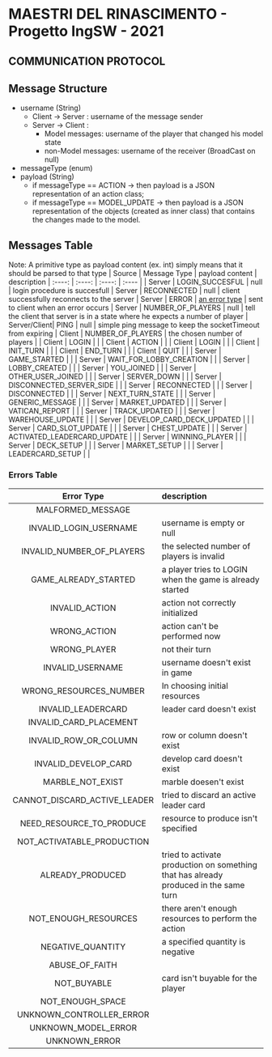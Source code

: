 # MAESTRI DEL RINASCIMENTO - Progetto IngSW - 2021

## COMMUNICATION PROTOCOL

## Message Structure
- username (String) 
  - Client -> Server :  username of the message sender
  - Server -> Client :  
    - Model messages: username of the player that changed his model state
    - non-Model messages: username of the receiver (BroadCast on null)
- messageType (enum)
- payload (String)
  - if messageType == ACTION -> then payload is a JSON representation of an action class;
  - if messageType == MODEL_UPDATE -> then payload is a JSON representation of the objects (created as inner class) that contains the changes made to the model.


## Messages Table
Note: A primitive type as payload content (ex. int) simply means that it should be parsed to that type
| Source     | Message Type  | payload content    |  description
| :----:     |    :----:   |          :----:  |     :----  |
| Server     | LOGIN_SUCCESFUL       | null    | login procedure is succesfull
| Server     | RECONNECTED        | null     | client  successfully reconnects to the server
| Server     | ERROR        | [an error type](#Errors-Table)  | sent to client when an error occurs
| Server     |  NUMBER_OF_PLAYERS       | null     | tell the client that server is in a state where he expects a number of player
| Server/Client| PING        | null     | simple ping message to keep the socketTimeout from expiring
| Client     | NUMBER_OF_PLAYERS        |  the chosen number of players    | 
| Client     | LOGIN        |      | 
| Client     | ACTION        |      | 
| Client     | LOGIN        |      | 
| Client     | INIT_TURN |      | 
| Client     | END_TURN |      | 
| Client     | QUIT |      | 
| Server     | GAME_STARTED |      | 
| Server     | WAIT_FOR_LOBBY_CREATION |      | 
| Server     | LOBBY_CREATED |      | 
| Server     | YOU_JOINED |      | 
| Server     | OTHER_USER_JOINED |      | 
| Server     | SERVER_DOWN |      | 
| Server     | DISCONNECTED_SERVER_SIDE |      | 
| Server     | RECONNECTED |      | 
| Server     | DISCONNECTED |      | 
| Server     | NEXT_TURN_STATE |      | 
| Server     | GENERIC_MESSAGE |      | 
| Server     | MARKET_UPDATED |      | 
| Server     | VATICAN_REPORT |      | 
| Server     | TRACK_UPDATED |      | 
| Server     | WAREHOUSE_UPDATE |      | 
| Server     | DEVELOP_CARD_DECK_UPDATED |      | 
| Server     | CARD_SLOT_UPDATE |      | 
| Server     | CHEST_UPDATE |      | 
| Server     | ACTIVATED_LEADERCARD_UPDATE |      | 
| Server     | WINNING_PLAYER |      | 
| Server     | DECK_SETUP |      | 
| Server     | MARKET_SETUP |      | 
| Server     | LEADERCARD_SETUP |      | 


  
### Errors Table
| Error Type | description |
| :----: | :---- |
| MALFORMED_MESSAGE | 
| INVALID_LOGIN_USERNAME | username is empty or null 
| INVALID_NUMBER_OF_PLAYERS | the selected number of players is invalid
| GAME_ALREADY_STARTED | a player tries to LOGIN when the game is already started 
| INVALID_ACTION | action not correctly initialized 
| WRONG_ACTION | action can't be performed now 
| WRONG_PLAYER | not their turn 
| INVALID_USERNAME | username doesn't exist in game 
| WRONG_RESOURCES_NUMBER | In choosing initial resources 
| INVALID_LEADERCARD | leader card doesn't exist 
| INVALID_CARD_PLACEMENT | 
| INVALID_ROW_OR_COLUMN | row or column doesn't exist 
| INVALID_DEVELOP_CARD | develop card doesn't exist 
| MARBLE_NOT_EXIST | marble doesen't exist 
| CANNOT_DISCARD_ACTIVE_LEADER | tried to discard an active leader card 
| NEED_RESOURCE_TO_PRODUCE | resource to produce isn't specified 
| NOT_ACTIVATABLE_PRODUCTION | 
| ALREADY_PRODUCED | tried to activate production on something that has already produced in the same turn 
| NOT_ENOUGH_RESOURCES | there aren't enough resources to perform the action 
| NEGATIVE_QUANTITY | a specified quantity is negative 
| ABUSE_OF_FAITH | 
| NOT_BUYABLE | card isn't buyable for the player 
| NOT_ENOUGH_SPACE | 
| UNKNOWN_CONTROLLER_ERROR | 
| UNKNOWN_MODEL_ERROR | 
| UNKNOWN_ERROR | 
